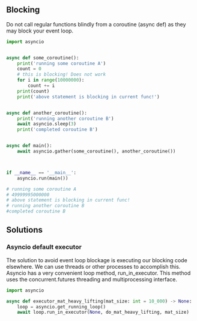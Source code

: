 ## Blocking

Do not call regular functions blindly from a coroutine (async def) as they may block your event loop.

```py
import asyncio


async def some_coroutine():
    print('running some coroutine A')
    count = 0
    # this is blocking! Does not work
    for i in range(10000000):
        count += i
    print(count)
    print('above statement is blocking in current func!')


async def another_coroutine():
    print('running another coroutine B')
    await asyncio.sleep(3)
    print('completed coroutine B')


async def main():
    await asyncio.gather(some_coroutine(), another_coroutine())



if __name__ == '__main__':
    asyncio.run(main())

# running some coroutine A
# 49999995000000
# above statement is blocking in current func!
# running another coroutine B
#completed coroutine B
```

## Solutions

### Asyncio default executor

The solution to avoid event loop blockage is executing our blocking code elsewhere. We can use threads or other processes to accomplish this. Asyncio has a very convenient loop method, run_in_executor. This method uses the concurrent.futures threading and multiprocessing interface.

```py
import asyncio

async def executor_mat_heavy_lifting(mat_size: int = 10_000) -> None:
    loop = asyncio.get_running_loop()
    await loop.run_in_executor(None, do_mat_heavy_lifting, mat_size)
```
